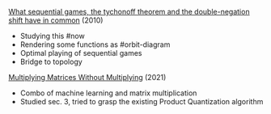 [What sequential games, the tychonoff theorem and the double-negation shift have in common](https://dl.acm.org/doi/10.1145/1863597.1863605) (2010)
* Studying this #now
* Rendering some functions as #orbit-diagram
* Optimal playing of sequential games
* Bridge to topology

[Multiplying Matrices Without Multiplying](https://arxiv.org/abs/2106.10860) (2021)
* Combo of machine learning and matrix multiplication
* Studied sec. 3, tried to grasp the existing Product Quantization algorithm
